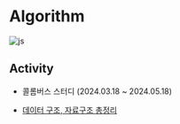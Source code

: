 # Algorithm
![js](https://img.shields.io/badge/JavaScript-F7DF1E?style=for-the-badge&logo=JavaScript&logoColor=white)
## Activity
- 콜롬버스 스터디 (2024.03.18 ~ 2024.05.18)

- [데이터 구조, 자료구조 총정리](https://sootech-story.tistory.com/entry/Data-Structure-%EB%8D%B0%EC%9D%B4%ED%84%B0-%EA%B5%AC%EC%A1%B0-%EC%9E%90%EB%A3%8C-%EA%B5%AC%EC%A1%B0)
